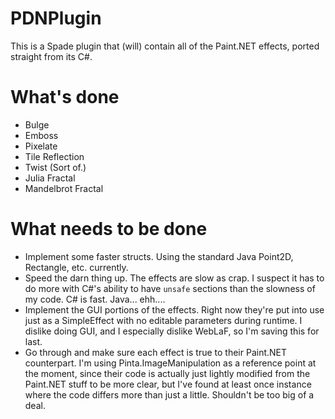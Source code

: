 PDNPlugin
=========

This is a Spade plugin that (will) contain all of the Paint.NET effects, ported straight from its C#.

What's done
===========
* Bulge
* Emboss
* Pixelate
* Tile Reflection
* Twist (Sort of.)
* Julia Fractal
* Mandelbrot Fractal

What needs to be done
=====================
* Implement some faster structs. Using the standard Java Point2D, Rectangle, etc. currently.
* Speed the darn thing up. The effects are slow as crap. I suspect it has to do more with C#'s ability to have `unsafe` sections than the slowness of my code. C# is fast. Java... ehh....
* Implement the GUI portions of the effects. Right now they're put into use just as a SimpleEffect with no editable parameters during runtime. I dislike doing GUI, and I especially dislike WebLaF, so I'm saving this for last.
* Go through and make sure each effect is true to their Paint.NET counterpart. I'm using Pinta.ImageManipulation as a reference point at the moment, since their code is actually just lightly modified from the Paint.NET stuff to be more clear, but I've found at least once instance where the code differs more than just a little. Shouldn't be too big of a deal. 